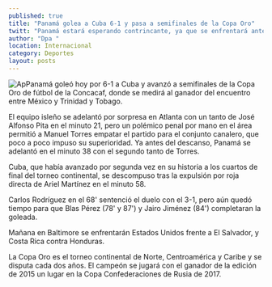 ```yaml
---
published: true
title: "Panamá golea a Cuba 6-1 y pasa a semifinales de la Copa Oro"
twitt: "Panamá estará esperando contrincante, ya que se enfrentará ante el ganador del encuentro entre México y Trinidad y Tobago"
author: "Dpa "
location: Internacional
category: Deportes
layout: posts
---
```


![Ap](http://i.imgur.com/UY6XLb6m.jpg)Panamá goleó hoy por 6-1 a Cuba y avanzó a semifinales de la Copa Oro de fútbol de la Concacaf, donde se medirá al ganador del encuentro entre México y Trinidad y Tobago.

El equipo isleño se adelantó por sorpresa en Atlanta con un tanto de José Alfonso Pita en el minuto 21, pero un polémico penal por mano en el área permitió a Manuel Torres empatar el partido para el conjunto canalero, que poco a poco impuso su superioridad.
Ya antes del descanso, Panamá se adelantó en el minuto 38 con el segundo tanto de Torres.

Cuba, que había avanzado por segunda vez en su historia a los cuartos de final del torneo continental, se descompuso tras la expulsión por roja directa de Ariel Martínez en el minuto 58.

Carlos Rodríguez en el 68' sentenció el duelo con el 3-1, pero aún quedó tiempo para que Blas Pérez (78' y 87') y Jairo Jiménez (84') completaran la goleada.

Mañana en Baltimore se enfrentarán Estados Unidos frente a El Salvador, y Costa Rica contra Honduras.

La Copa Oro es el torneo continental de Norte, Centroamérica y Caribe y se disputa cada dos años. El campeón se jugará con el ganador de la edición de 2015 un lugar en la Copa Confederaciones de Rusia de 2017.
